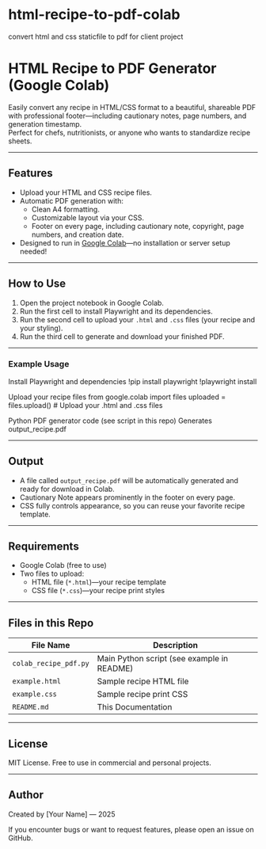 # html-recipe-to-pdf-colab
convert html and css staticfile to pdf  for client project 

# HTML Recipe to PDF Generator (Google Colab)

Easily convert any recipe in HTML/CSS format to a beautiful, shareable PDF with professional footer—including cautionary notes, page numbers, and generation timestamp.  
Perfect for chefs, nutritionists, or anyone who wants to standardize recipe sheets.

---

## Features

- Upload your HTML and CSS recipe files.
- Automatic PDF generation with:
  - Clean A4 formatting.
  - Customizable layout via your CSS.
  - Footer on every page, including cautionary note, copyright, page numbers, and creation date.
- Designed to run in [Google Colab](https://colab.research.google.com/)—no installation or server setup needed!

---

## How to Use

1. Open the project notebook in Google Colab.
2. Run the first cell to install Playwright and its dependencies.
3. Run the second cell to upload your `.html` and `.css` files (your recipe and your styling).
4. Run the third cell to generate and download your finished PDF.

---

### Example Usage

Install Playwright and dependencies
!pip install playwright
!playwright install

Upload your recipe files
from google.colab import files
uploaded = files.upload() # Upload your .html and .css files

Python PDF generator code (see script in this repo)
Generates output_recipe.pdf


---

## Output

- A file called `output_recipe.pdf` will be automatically generated and ready for download in Colab.
- Cautionary Note appears prominently in the footer on every page.
- CSS fully controls appearance, so you can reuse your favorite recipe template.

---

## Requirements

- Google Colab (free to use)
- Two files to upload:  
  - HTML file (`*.html`)—your recipe template  
  - CSS file (`*.css`)—your recipe print styles

---

## Files in this Repo

| File Name          | Description                                   |
|--------------------|-----------------------------------------------|
| `colab_recipe_pdf.py` | Main Python script (see example in README)   |
| `example.html`     | Sample recipe HTML file                       |
| `example.css`      | Sample recipe print CSS                       |
| `README.md`        | This Documentation                            |

---

## License

MIT License. Free to use in commercial and personal projects.

---

## Author

Created by [Your Name] — 2025

If you encounter bugs or want to request features, please open an issue on GitHub.

